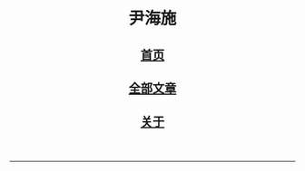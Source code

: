 <!-- header -->
  <header>
          <h1>尹海施</h1>
          <h2><a href="/" target="_self">首页</a></h2>
          <h2><a href="/page.html" target="_self">全部文章</a></h2>
          <h2><a href="/about.html" target="_self">关于</a></h2>
  </header>
   <hr>
<!-- /header -->